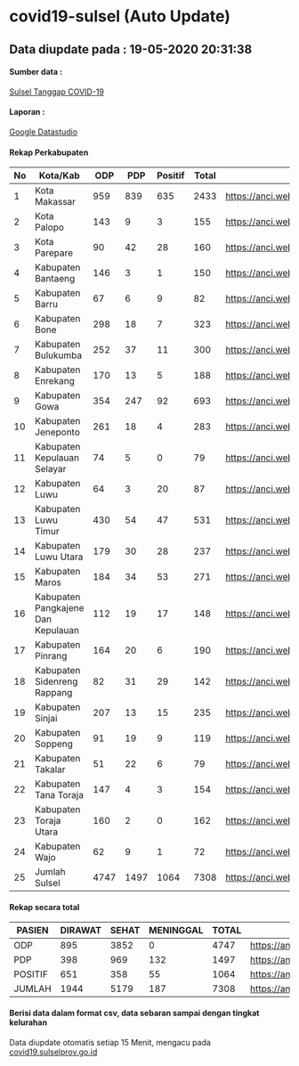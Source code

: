 
# covid19-sulsel (Auto Update)

## Data diupdate pada : 19-05-2020 20:31:38

#### Sumber data :
[Sulsel Tanggap COVID-19](https://covid19.sulselprov.go.id)

#### Laporan :
[Google Datastudio](https://datastudio.google.com/s/jythWGc1j4w)

#### Rekap Perkabupaten 
|No|Kota/Kab|ODP|PDP|Positif|Total|Link|
| --- | --- | --- | --- | --- | --- | --- |
|1|Kota Makassar|959|839|635|2433|https://anci.web.id/cor/kota_makassar|
|2|Kota Palopo|143|9|3|155|https://anci.web.id/cor/kota_palopo|
|3|Kota Parepare|90|42|28|160|https://anci.web.id/cor/kota_parepare|
|4|Kabupaten Bantaeng|146|3|1|150|https://anci.web.id/cor/kabupaten_bantaeng|
|5|Kabupaten Barru|67|6|9|82|https://anci.web.id/cor/kabupaten_barru|
|6|Kabupaten Bone|298|18|7|323|https://anci.web.id/cor/kabupaten_bone|
|7|Kabupaten Bulukumba|252|37|11|300|https://anci.web.id/cor/kabupaten_bulukumba|
|8|Kabupaten Enrekang|170|13|5|188|https://anci.web.id/cor/kabupaten_enrekang|
|9|Kabupaten Gowa|354|247|92|693|https://anci.web.id/cor/kabupaten_gowa|
|10|Kabupaten Jeneponto|261|18|4|283|https://anci.web.id/cor/kabupaten_jeneponto|
|11|Kabupaten Kepulauan Selayar|74|5|0|79|https://anci.web.id/cor/kabupaten_kepulauan_selayar|
|12|Kabupaten Luwu|64|3|20|87|https://anci.web.id/cor/kabupaten_luwu|
|13|Kabupaten Luwu Timur|430|54|47|531|https://anci.web.id/cor/kabupaten_luwu_timur|
|14|Kabupaten Luwu Utara|179|30|28|237|https://anci.web.id/cor/kabupaten_luwu_utara|
|15|Kabupaten Maros|184|34|53|271|https://anci.web.id/cor/kabupaten_maros|
|16|Kabupaten Pangkajene Dan Kepulauan|112|19|17|148|https://anci.web.id/cor/kabupaten_pangkajene_dan_kepulauan|
|17|Kabupaten Pinrang|164|20|6|190|https://anci.web.id/cor/kabupaten_pinrang|
|18|Kabupaten Sidenreng Rappang|82|31|29|142|https://anci.web.id/cor/kabupaten_sidenreng_rappang|
|19|Kabupaten Sinjai|207|13|15|235|https://anci.web.id/cor/kabupaten_sinjai|
|20|Kabupaten Soppeng|91|19|9|119|https://anci.web.id/cor/kabupaten_soppeng|
|21|Kabupaten Takalar|51|22|6|79|https://anci.web.id/cor/kabupaten_takalar|
|22|Kabupaten Tana Toraja|147|4|3|154|https://anci.web.id/cor/kabupaten_tana_toraja|
|23|Kabupaten Toraja Utara|160|2|0|162|https://anci.web.id/cor/kabupaten_toraja_utara|
|24|Kabupaten Wajo|62|9|1|72|https://anci.web.id/cor/kabupaten_wajo|
|25|Jumlah Sulsel|4747|1497|1064|7308|https://anci.web.id/cor/jumlah_sulsel|

#### Rekap secara total

| PASIEN | DIRAWAT | SEHAT | MENINGGAL | TOTAL | LINK |
| ---- | -------- | ---- | ---- |  ---- | ---- |
| ODP | 895 | 3852 | 0 | 4747 | https://anci.web.id/cor/odp_detail.html |
| PDP | 398 | 969 | 132 | 1497 | https://anci.web.id/cor/pdp_detail.html |
| POSITIF | 651 | 358 | 55 | 1064 | https://anci.web.id/cor/positif_detail.html |
| JUMLAH | 1944 | 5179 | 187 | 7308 | https://anci.web.id/cor/jumlah_sulsel/ |

 
#### Berisi data dalam format csv, data sebaran sampai dengan tingkat kelurahan

Data diupdate otomatis setiap 15 Menit, mengacu pada [covid19.sulselprov.go.id](https://covid19.sulselprov.go.id)

